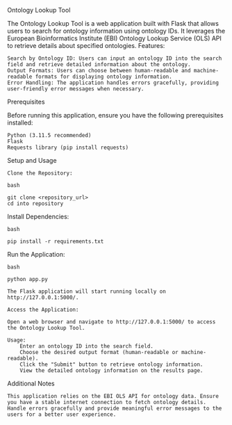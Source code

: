 Ontology Lookup Tool

The Ontology Lookup Tool is a web application built with Flask that allows users to search for ontology information using ontology IDs. It leverages the European Bioinformatics Institute (EBI) Ontology Lookup Service (OLS) API to retrieve details about specified ontologies.
Features:

    Search by Ontology ID: Users can input an ontology ID into the search field and retrieve detailed information about the ontology.
    Output Formats: Users can choose between human-readable and machine-readable formats for displaying ontology information.
    Error Handling: The application handles errors gracefully, providing user-friendly error messages when necessary.

Prerequisites

Before running this application, ensure you have the following prerequisites installed:

    Python (3.11.5 recommended)
    Flask
    Requests library (pip install requests)

Setup and Usage

    Clone the Repository:

    bash

    git clone <repository_url>
    cd into repository

Install Dependencies:

    bash

    pip install -r requirements.txt

Run the Application:

    bash

    python app.py

    The Flask application will start running locally on http://127.0.0.1:5000/.

    Access the Application:

    Open a web browser and navigate to http://127.0.0.1:5000/ to access the Ontology Lookup Tool.

    Usage:
        Enter an ontology ID into the search field.
        Choose the desired output format (human-readable or machine-readable).
        Click the "Submit" button to retrieve ontology information.
        View the detailed ontology information on the results page.

Additional Notes

    This application relies on the EBI OLS API for ontology data. Ensure you have a stable internet connection to fetch ontology details.
    Handle errors gracefully and provide meaningful error messages to the users for a better user experience.